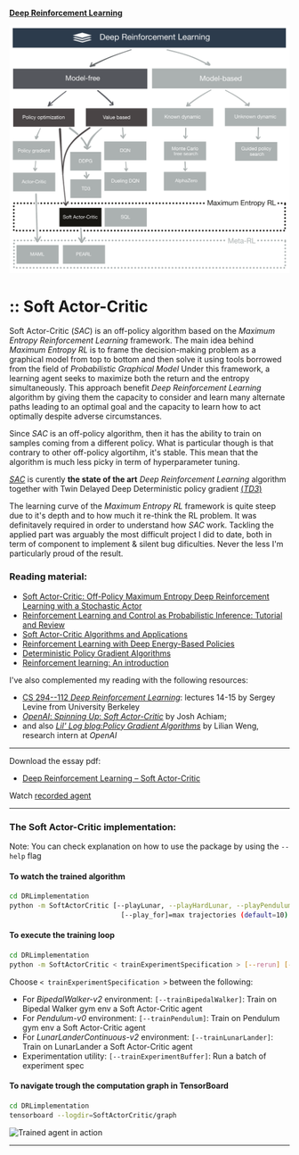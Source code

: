 [**Deep Reinforcement Learning**](https://github.com/RedLeader962/LectureDirigeDRLimplementation/tree/master)

![TaxonomySoftActorCritic](./visual/TaxonomySoftActorCritic_mod.png) 

# :: Soft Actor-Critic


Soft Actor-Critic (_SAC_) is an off-policy algorithm based on the _Maximum Entropy_ _Reinforcement Learning_ framework.
The main idea behind _Maximum Entropy RL_ is to frame the decision-making problem as a graphical model from top to bottom and then solve it using tools borrowed from the field of _Probabilistic Graphical Model_ Under this framework, a learning agent seeks to maximize both the return and the entropy simultaneously.
This approach benefit _Deep Reinforcement Learning_ algorithm by giving them the capacity to consider and learn many alternate paths leading to an optimal goal
and the capacity to learn how to act optimally despite adverse circumstances.

Since _SAC_ is an off-policy algorithm, then it has the ability to train on samples coming from a different policy.
What is particular though is that contrary to other off-policy algortihm, it's stable. This mean that the algorithm is much less picky in term of hyperparameter tuning.

[_SAC_](https://arxiv.org/abs/1801.01290) is curently **the state of the art** _Deep Reinforcement Learning_ algorithm together with Twin Delayed Deep Deterministic policy gradient [(_TD3_)](https://arxiv.org/abs/1802.09477) 


The learning curve of the _Maximum Entropy RL_ framework is quite steep due to it's depth and to how much it re-think the RL problem. It was definitavely required in order to understand how _SAC_ work.
Tackling the applied part was arguably the most difficult project I did to date, both in term of component to implement \& silent bug dificulties.
Never the less I'm particularly proud of the result.

### Reading material:
- [Soft Actor-Critic: Off-Policy Maximum Entropy Deep Reinforcement Learning with a Stochastic Actor](https://arxiv.org/abs/1801.01290)
- [Reinforcement Learning and Control as Probabilistic Inference: Tutorial and Review](https://arxiv.org/abs/1805.00909)
- [Soft Actor-Critic Algorithms and Applications](https://arxiv.org/abs/1812.05905)
- [Reinforcement Learning with Deep Energy-Based Policies](https://arxiv.org/abs/1702.08165)
- [Deterministic Policy Gradient Algorithms](http://proceedings.mlr.press/v32/silver14.pdf)
- [Reinforcement learning: An introduction](http://incompleteideas.net/book/RLbook2018.pdf)


I've also complemented my reading with the following resources:
- [CS 294--112 _Deep Reinforcement Learning_](http://rail.eecs.berkeley.edu/deeprlcourse-fa18/): lectures 14-15 by Sergey Levine from University Berkeley
- [_OpenAI_: _Spinning Up_: _Soft Actor-Critic_](https://spinningup.openai.com/en/latest/algorithms/sac.html)  by Josh Achiam;
- and also  [_Lil' Log blog:Policy Gradient Algorithms_](https://lilianweng.github.io/lil-log/2018/04/08/policy-gradient-algorithms.html#sac)  by Lilian Weng, research intern at _OpenAI_


---
Download the essay pdf:
- [Deep Reinforcement Learning – Soft Actor-Critic](https://github.com/RedLeader962/LectureDirigeDRLimplementation/raw/master/TP_SoftActorCritic_LucCoupal_v1-0.pdf) 



Watch [recorded agent](../../video) 

---

### The Soft Actor-Critic implementation:
Note: You can check explanation on how to use the package by using the `--help` flag

#### To watch the trained algorithm 

```bash
cd DRLimplementation
python -m SoftActorCritic [--playLunar, --playHardLunar, --playPendulum] [--record] 
                            [--play_for]=max trajectories (default=10) [--harderEnvCoeficient=1.6] (default)
```

#### To execute the training loop
```bash
cd DRLimplementation
python -m SoftActorCritic < trainExperimentSpecification > [--rerun] [--renderTraining] 
```
Choose `< trainExperimentSpecification >` between the following:
- For _BipedalWalker-v2_ environment:
    `[--trainBipedalWalker]`: Train on Bipedal Walker gym env a Soft Actor-Critic agent
- For _Pendulum-v0_ environment:
    `[--trainPendulum]`: Train on Pendulum gym env a Soft Actor-Critic agent
- For _LunarLanderContinuous-v2_ environment:
    `[--trainLunarLander]`: Train on LunarLander a Soft Actor-Critic agent
- Experimentation utility:
    `[--trainExperimentBuffer]`: Run a batch of experiment spec


#### To navigate trough the computation graph in TensorBoard
```bash
cd DRLimplementation
tensorboard --logdir=SoftActorCritic/graph
```

![Trained agent in action](../../video/SAC_postTraining_testOnHardLunar540p24fps.gif)


---
